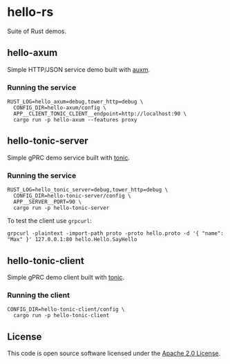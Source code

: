 # hello-rs

Suite of Rust demos.

## hello-axum

Simple HTTP/JSON service demo built with [auxm](https://github.com/tokio-rs/axum).

### Running the service

```
RUST_LOG=hello_axum=debug,tower_http=debug \
  CONFIG_DIR=hello-axum/config \
  APP__CLIENT_TONIC_CLIENT__endpoint=http://localhost:90 \
  cargo run -p hello-axum --features proxy
```

## hello-tonic-server

Simple gPRC demo service built with [tonic](https://github.com/hyperium/tonic).

### Running the service

```
RUST_LOG=hello_tonic_server=debug,tower_http=debug \
  CONFIG_DIR=hello-tonic-server/config \
  APP__SERVER__PORT=90 \
  cargo run -p hello-tonic-server
```

To test the client use `grpcurl`:

```
grpcurl -plaintext -import-path proto -proto hello.proto -d '{ "name": "Max" }' 127.0.0.1:80 hello.Hello.SayHello
```

## hello-tonic-client

Simple gPRC demo client built with [tonic](https://github.com/hyperium/tonic).

### Running the client

```
CONFIG_DIR=hello-tonic-client/config \
  cargo run -p hello-tonic-client
```

## License ##

This code is open source software licensed under the [Apache 2.0 License](http://www.apache.org/licenses/LICENSE-2.0.html).
